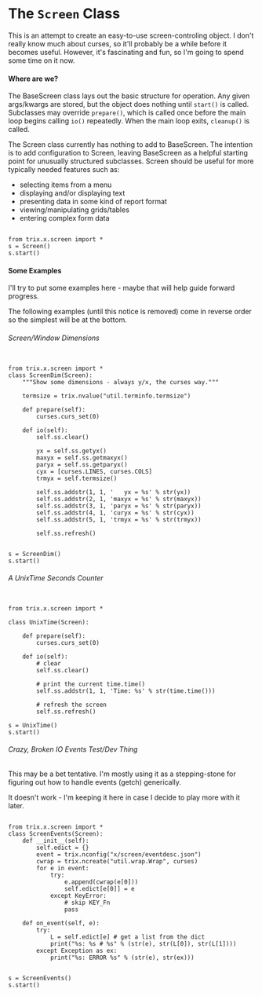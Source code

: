 


# The `Screen` Class

This is an attempt to create an easy-to-use screen-controling object.
I don't really know much about curses, so it'll probably be a while
before it becomes useful. However, it's fascinating and fun, so I'm
going to spend some time on it now.


#### Where are we?

The BaseScreen class lays out the basic structure for operation. 
Any given args/kwargs are stored, but the object does nothing until
`start()` is called. Subclasses may override `prepare()`, which is 
called once before the main loop begins calling `io()` repeatedly.
When the main loop exits, `cleanup()` is called.

The Screen class currently has nothing to add to BaseScreen. The
intention is to add configuration to Screen, leaving BaseScreen as
a helpful starting point for unusually structured subclasses. Screen
should be useful for more typically needed features such as:
 
 * selecting items from a menu
 * displaying and/or displaying text
 * presenting data in some kind of report format
 * viewing/manipulating grids/tables
 * entering complex form data


```python3

from trix.x.screen import *
s = Screen()
s.start()

```


#### Some Examples

I'll try to put some examples here - maybe that will help guide
forward progress. 

The following examples (until this notice is removed) come in 
reverse order so the simplest will be at the bottom.



###### Screen/Window Dimensions

```python3

from trix.x.screen import *
class ScreenDim(Screen):
	"""Show some dimensions - always y/x, the curses way."""
	
	termsize = trix.nvalue("util.terminfo.termsize")
	
	def prepare(self):
		curses.curs_set(0)
	
	def io(self):
		self.ss.clear()
		
		yx = self.ss.getyx()
		maxyx = self.ss.getmaxyx()
		paryx = self.ss.getparyx()
		cyx = [curses.LINES, curses.COLS]
		trmyx = self.termsize()
		
		self.ss.addstr(1, 1, '   yx = %s' % str(yx))
		self.ss.addstr(2, 1, 'maxyx = %s' % str(maxyx))
		self.ss.addstr(3, 1, 'paryx = %s' % str(paryx))
		self.ss.addstr(4, 1, 'curyx = %s' % str(cyx))
		self.ss.addstr(5, 1, 'trmyx = %s' % str(trmyx))
		
		self.ss.refresh()


s = ScreenDim()
s.start()

```




###### A UnixTime Seconds Counter


```python3

from trix.x.screen import *

class UnixTime(Screen):
	
	def prepare(self):
		curses.curs_set(0)
	
	def io(self):
		# clear
		self.ss.clear()
		
		# print the current time.time()
		self.ss.addstr(1, 1, 'Time: %s' % str(time.time()))
		
		# refresh the screen
		self.ss.refresh()

s = UnixTime()
s.start()

```




###### Crazy, Broken IO Events Test/Dev Thing

This may be a bet tentative. I'm mostly using it as a stepping-stone
for figuring out how to handle events (getch) generically.

It doesn't work - I'm keeping it here in case I decide to play more
with it later.

```python3

from trix.x.screen import *
class ScreenEvents(Screen):
	def __init__(self):
		self.edict = {}
		event = trix.nconfig("x/screen/eventdesc.json")
		cwrap = trix.ncreate("util.wrap.Wrap", curses)
		for e in event:
			try:
				e.append(cwrap(e[0]))
				self.edict[e[0]] = e
			except KeyError:
				# skip KEY_Fn
				pass
	
	def on_event(self, e):
		try:
			L = self.edict[e] # get a list from the dict
			print("%s: %s # %s" % (str(e), str(L[0]), str(L[1])))
		except Exception as ex:
			print("%s: ERROR %s" % (str(e), str(ex)))


s = ScreenEvents()
s.start()

```




